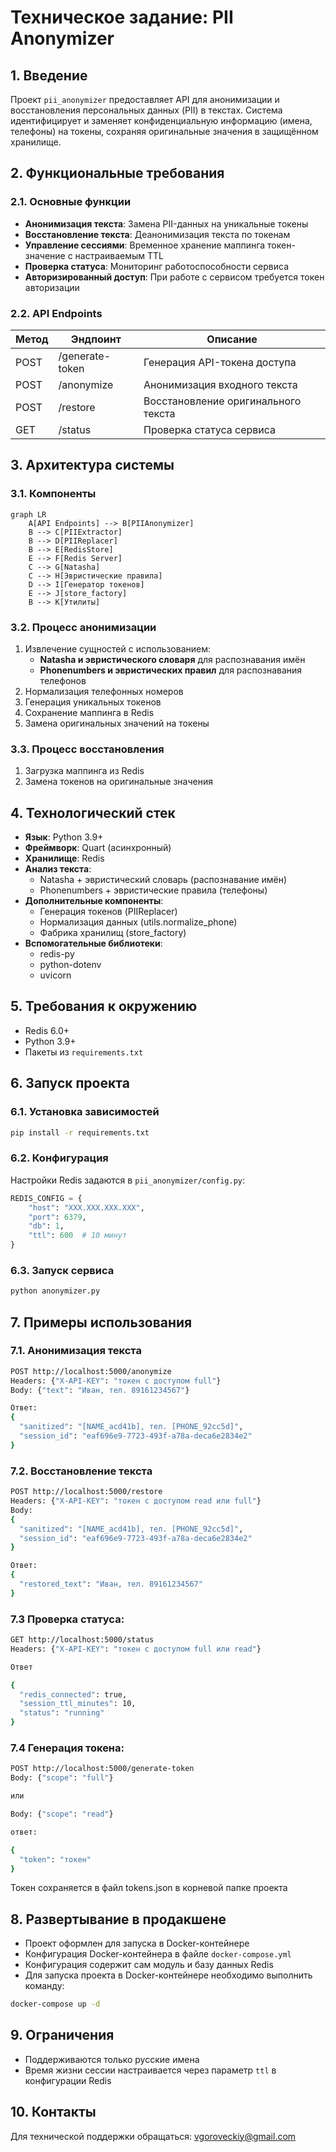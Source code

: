# Техническое задание: PII Anonymizer

## 1. Введение
Проект `pii_anonymizer` предоставляет API для анонимизации и восстановления персональных данных (PII) в текстах. Система идентифицирует и заменяет конфиденциальную информацию (имена, телефоны) на токены, сохраняя оригинальные значения в защищённом хранилище.

## 2. Функциональные требования

### 2.1. Основные функции
- **Анонимизация текста**: Замена PII-данных на уникальные токены
- **Восстановление текста**: Деанонимизация текста по токенам
- **Управление сессиями**: Временное хранение маппинга токен-значение с настраиваемым TTL
- **Проверка статуса**: Мониторинг работоспособности сервиса
- **Авторизированный доступ**: При работе с сервисом требуется токен авторизации

### 2.2. API Endpoints
| Метод | Эндпоинт         | Описание                          |
|-------|------------------|-----------------------------------|
| POST  | /generate-token  | Генерация API-токена доступа      |
| POST  | /anonymize       | Анонимизация входного текста      |
| POST  | /restore         | Восстановление оригинального текста |
| GET   | /status          | Проверка статуса сервиса          |

## 3. Архитектура системы

### 3.1. Компоненты
```mermaid
graph LR
    A[API Endpoints] --> B[PIIAnonymizer]
    B --> C[PIIExtractor]
    B --> D[PIIReplacer]
    B --> E[RedisStore]
    E --> F[Redis Server]
    C --> G[Natasha]
    C --> H[Эвристические правила]
    D --> I[Генератор токенов]
    E --> J[store_factory]
    B --> K[Утилиты]
```

### 3.2. Процесс анонимизации
1. Извлечение сущностей с использованием:
   - **Natasha и эвристического словаря** для распознавания имён
   - **Phonenumbers и эвристических правил** для распознавания телефонов
2. Нормализация телефонных номеров
3. Генерация уникальных токенов
4. Сохранение маппинга в Redis
5. Замена оригинальных значений на токены

### 3.3. Процесс восстановления
1. Загрузка маппинга из Redis
2. Замена токенов на оригинальные значения

## 4. Технологический стек
- **Язык**: Python 3.9+
- **Фреймворк**: Quart (асинхронный)
- **Хранилище**: Redis
- **Анализ текста**:
  - Natasha + эвристический словарь (распознавание имён)
  - Phonenumbers + эвристические правила (телефоны)
- **Дополнительные компоненты**:
  - Генерация токенов (PIIReplacer)
  - Нормализация данных (utils.normalize_phone)
  - Фабрика хранилищ (store_factory)
- **Вспомогательные библиотеки**: 
  - redis-py
  - python-dotenv
  - uvicorn

## 5. Требования к окружению
- Redis 6.0+
- Python 3.9+
- Пакеты из `requirements.txt`

## 6. Запуск проекта

### 6.1. Установка зависимостей
```bash
pip install -r requirements.txt
```

### 6.2. Конфигурация
Настройки Redis задаются в `pii_anonymizer/config.py`:
```python
REDIS_CONFIG = {
    "host": "XXX.XXX.XXX.XXX",
    "port": 6379,
    "db": 1,
    "ttl": 600  # 10 минут
}
```

### 6.3. Запуск сервиса
```bash
python anonymizer.py
```

## 7. Примеры использования

### 7.1. Анонимизация текста
```bash
POST http://localhost:5000/anonymize
Headers: {"X-API-KEY": "токен c доступом full"}
Body: {"text": "Иван, тел. 89161234567"}

Ответ:
{
  "sanitized": "[NAME_acd41b], тел. [PHONE_92cc5d]",
  "session_id": "eaf696e9-7723-493f-a78a-deca6e2834e2"
}
```

### 7.2. Восстановление текста
```bash
POST http://localhost:5000/restore
Headers: {"X-API-KEY": "токен c доступом read или full"}
Body: 
{
  "sanitized": "[NAME_acd41b], тел. [PHONE_92cc5d]",
  "session_id": "eaf696e9-7723-493f-a78a-deca6e2834e2"
}

Ответ:
{
  "restored_text": "Иван, тел. 89161234567"
}
```

### 7.3 Проверка статуса:
```bash
GET http://localhost:5000/status
Headers: {"X-API-KEY": "токен c доступом full или read"}

Ответ

{
  "redis_connected": true,
  "session_ttl_minutes": 10,
  "status": "running"
}
```

### 7.4 Генерация токена:
```bash
POST http://localhost:5000/generate-token
Body: {"scope": "full"}

или

Body: {"scope": "read"}

ответ:

{
  "token": "токен"
}

```
Токен сохраняется в файл tokens.json в корневой папке проекта



## 8. Развертывание в продакшене
- Проект оформлен для запуска в Docker-контейнере
- Конфигурация Docker-контейнера в файле `docker-compose.yml`
- Конфигурация содержит сам модуль и базу данных Redis
- Для запуска проекта в Docker-контейнере необходимо выполнить команду:
```bash
docker-compose up -d
```

## 9. Ограничения
- Поддерживаются только русские имена
- Время жизни сессии настраивается через параметр `ttl` в конфигурации Redis

## 10. Контакты
Для технической поддержки обращаться: vgoroveckiy@gmail.com
